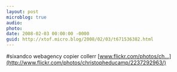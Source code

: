 ```yaml
---
layout: post
microblog: true
audio: 
photo: 
date: 2008-02-03 00:00:00 -0000
guid: http://xtof.micro.blog/2008/02/03/t671536382.html
---
```

#sixandco webagency copier collerr [www.flickr.com/photos/ch...](http://www.flickr.com/photos/christopheducamp/2237292963/)
